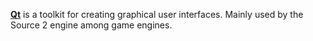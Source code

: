 [**Qt**](https://www.qt.io/) is a toolkit for creating graphical user interfaces.
Mainly used by the Source 2 engine among game engines.
